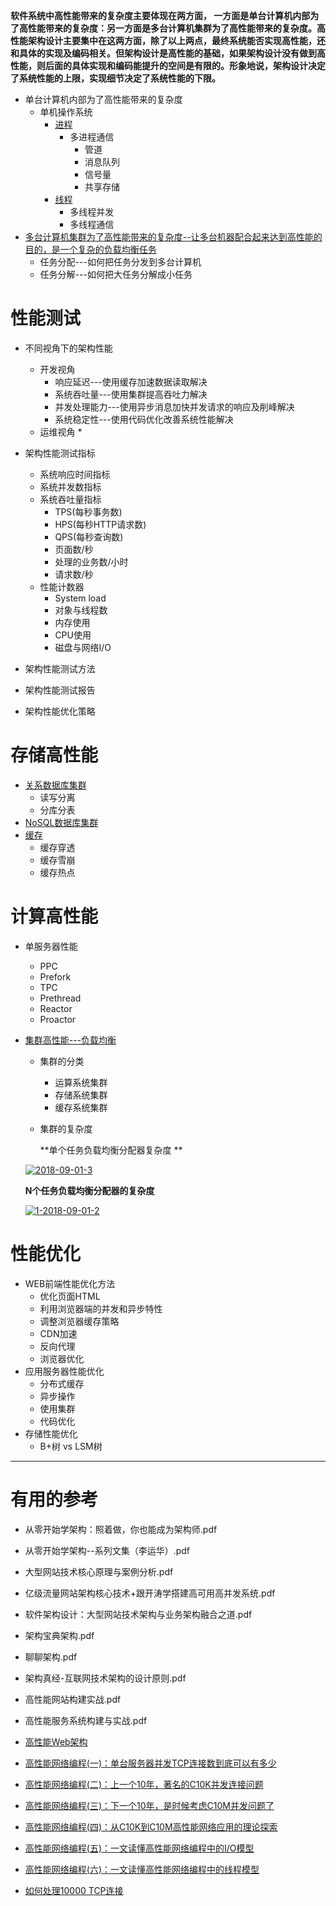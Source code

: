 **软件系统中高性能带来的复杂度主要体现在两方面， 一方面是单台计算机内部为了高性能带来的复杂度：另一方面是多台计算机集群为了高性能带来的复杂度。高性能架构设计主要集中在这两方面，除了以上两点，最终系统能否实现高性能，还和具体的实现及编码相关。但架构设计是高性能的基础，如果架构设计没有做到高性能，则后面的具体实现和编码能提升的空间是有限的。形象地说，架构设计决定了系统性能的上限，实现细节决定了系统性能的下限。**

  * 单台计算机内部为了高性能带来的复杂度
    * 单机操作系统
      * [进程](https://github.com/stevenli91748/JAVA-Architecture/tree/master/Java%20Advanced/Mutilthreading)
        * 多进程通信
          * 管道
          * 消息队列
          * 信号量
          * 共享存储
      * [线程](https://github.com/stevenli91748/JAVA-Architecture/tree/master/Java%20Advanced/Mutilthreading)
        * 多线程并发
        * 多线程通信
  * [多台计算机集群为了高性能带来的复杂度--让多台机器配合起来达到高性能的目的，是一个复杂的负载均衡任务](https://github.com/stevenli91748/System-Design/blob/master/Load%20%20Balance/README.md)
    * 任务分配---如何把任务分发到多台计算机
    * 任务分解---如何把大任务分解成小任务
    

# 性能测试
  * 不同视角下的架构性能
    * 开发视角
      * 响应延迟---使用缓存加速数据读取解决
      * 系统吞吐量---使用集群提高吞吐力解决
      * 并发处理能力---使用异步消息加快并发请求的响应及削峰解决
      * 系统稳定性---使用代码优化改善系统性能解决
    * 运维视角
      * 
  
  * 架构性能测试指标
    * 系统响应时间指标
    * 系统并发数指标
    * 系统吞吐量指标
      * TPS(每秒事务数)
      * HPS(每秒HTTP请求数)
      * QPS(每秒查询数)
      * 页面数/秒
      * 处理的业务数/小时
      * 请求数/秒
    * 性能计数器
      * System load
      * 对象与线程数
      * 内存使用
      * CPU使用
      * 磁盘与网络I/O
    
  * 架构性能测试方法
  * 架构性能测试报告
  * 架构性能优化策略

# 存储高性能
  * [关系数据库集群](https://github.com/stevenli91748/System-Design/blob/master/High%20performance%20architecture/关系数据库集群.md)
    * 读写分离
    * 分库分表
  * [NoSQL数据库集群](https://github.com/stevenli91748/System-Design/blob/master/High%20performance%20architecture/NoSQL数据库集群.md)
  * [缓存](https://github.com/stevenli91748/Database/blob/master/缓存系统/README.md)
    * 缓存穿透
    * 缓存雪崩
    * 缓存热点

# 计算高性能
  * 单服务器性能
    * PPC
    * Prefork
    * TPC
    * Prethread
    * Reactor
    * Proactor
    
  * [集群高性能---负载均衡](https://github.com/stevenli91748/System-Design/blob/master/Load%20%20Balance/README.md)
  
    * 集群的分类
      * 运算系统集群
      * 存储系统集群
      * 缓存系统集群

    * 集群的复杂度

      **单个任务负载均衡分配器复杂度     **

     <a href="https://ibb.co/F0cP8VQ"><img src="https://i.ibb.co/nn4WQCX/2018-09-01-3.png" alt="2018-09-01-3" border="0"></a>


      **N个任务负载均衡分配器的复杂度**

      <a href="https://ibb.co/VSsDXpY"><img src="https://i.ibb.co/Z80Ky1z/1-2018-09-01-2.png" alt="1-2018-09-01-2" border="0"></a>
   
       

# 性能优化
  * WEB前端性能优化方法
    * 优化页面HTML
    * 利用浏览器端的并发和异步特性
    * 调整浏览器缓存策略
    * CDN加速
    * 反向代理
    * 浏览器优化
  * 应用服务器性能优化
    * 分布式缓存
    * 异步操作
    * 使用集群
    * 代码优化
  * 存储性能优化
    * B+树 vs LSM树

---


# 有用的参考

* 从零开始学架构：照着做，你也能成为架构师.pdf
* 从零开始学架构--系列文集（李运华）.pdf
* 大型网站技术核心原理与案例分析.pdf
* 亿级流量网站架构核心技术+跟开涛学搭建高可用高并发系统.pdf
* 软件架构设计：大型网站技术架构与业务架构融合之道.pdf
* 架构宝典架构.pdf
* 聊聊架构.pdf
* 架构真经-互联网技术架构的设计原则.pdf
* 高性能网站构建实战.pdf
* 高性能服务系统构建与实战.pdf



* [高性能Web架构](https://blog.csdn.net/rdhj5566/article/details/54906005)

* [高性能网络编程(一)：单台服务器并发TCP连接数到底可以有多少](http://www.52im.net/thread-561-1-1.html)
* [高性能网络编程(二)：上一个10年，著名的C10K并发连接问题](http://www.52im.net/thread-566-1-1.html)
* [高性能网络编程(三)：下一个10年，是时候考虑C10M并发问题了](http://www.52im.net/thread-568-1-1.html)
* [高性能网络编程(四)：从C10K到C10M高性能网络应用的理论探索](http://www.52im.net/thread-578-1-1.html)
* [高性能网络编程(五)：一文读懂高性能网络编程中的I/O模型](http://www.52im.net/thread-1935-1-1.html)
* [高性能网络编程(六)：一文读懂高性能网络编程中的线程模型](http://www.52im.net/thread-1939-1-1.html)

* [如何处理10000 TCP连接 ](https://www.oschina.net/translate/c10k)
